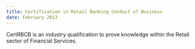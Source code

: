 ```yaml
---
title: Certification in Retail Banking Conduct of Business
date: February 2013
---
```

CertRBCB is an industry qualification to prove knowledge within the Retail sector of Financial Services.

